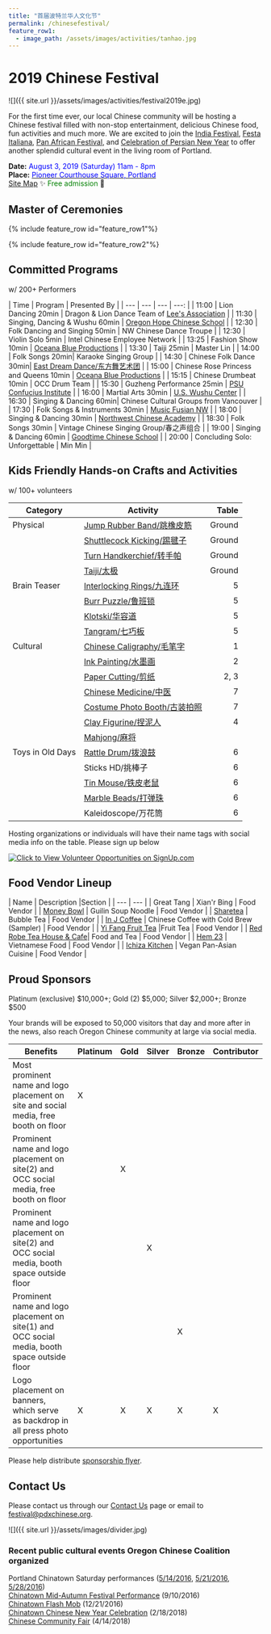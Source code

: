```yaml
---
title: "首届波特兰华人文化节"
permalink: /chinesefestival/
feature_row1:
  - image_path: /assets/images/activities/tanhao.jpg
---
```

# 2019 Chinese Festival

![]({{ site.url }}/assets/images/activities/festival2019e.jpg)

For the first time ever, our local Chinese community will be hosting a Chinese festival filled with non-stop entertainment, delicious Chinese food, fun activities and much more. We are excited to join the  [India Festival](http://www.icaportland.org/), [Festa Italiana](https://www.festa-italiana.org/), [Pan African Festival](http://www.panafricanfestivalor.org/), and [Celebration of Persian New Year](https://www.andisheh.org/events/norouz-2019/) to offer another splendid cultural event in the living room of Portland.

**Date:** <span style="color:blue">August 3, 2019 (Saturday) 11am - 8pm </span>  
**Place:** [<span style="color:blue">Pioneer Courthouse Square, Portland</span>](https://www.google.com/maps/place/Pioneer+Courthouse+Square/@45.5189095,-122.6795446,19.21z/data=!4m5!3m4!1s0x54950a051d703e13:0xfebc36dc49ec79c7!8m2!3d45.5189217!4d-122.6793478)  
[Site Map](/assets/images/festival/sitemap.pdf)  :sparkles: <span style="color:green"> Free admission</span> :tada:  

## Master of Ceremonies

{% include feature_row id="feature_row1"%}

{% include feature_row id="feature_row2"%}

## Committed Programs  
w/ 200+ Performers  

| Time | Program | Presented By |
| --- | --- | --- | ---: |
| 11:00 | Lion Dancing 20min | Dragon & Lion Dance Team of [Lee's Association](http://www.leeondong.org/) |
| 11:30 | Singing, Dancing & Wushu 60min | [Oregon Hope Chinese School](http://www.oregon-hope.org) |
| 12:30 | Folk Dancing and Singing 50min | NW Chinese Dance Troupe |
| 12:30 | Violin Solo 5min | Intel Chinese Employee Network |
| 13:25 | Fashion Show 10min | [Oceana Blue Productions](http://oceanablueusa.com/) |
| 13:30 | Taiji 25min | Master Lin |
| 14:00 | Folk Songs 20min| Karaoke Singing Group |
| 14:30 | Chinese Folk Dance 30min| [East Dream Dance/东方舞艺术团](http://www.eastdreamdance.org/index.html) |
| 15:00 | Chinese Rose Princess and Queens 10min | [Oceana Blue Productions](http://oceanablueusa.com/) |
| 15:15 | Chinese Drumbeat 10min | OCC Drum Team |
| 15:30 | Guzheng Performance 25min | [PSU Confucius Institute](https://www.pdx.edu/confucius-institute/)  |
| 16:00 | Martial Arts 30min | [U.S. Wushu Center](https://uswushu.com/) |
| 16:30 | Singing & Dancing 60min| Chinese Cultural Groups from Vancouver |
| 17:30 | Folk Songs & Instruments 30min | [Music Fusian NW](https://www.facebook.com/musicfusiannw/) |
| 18:00 | Singing & Dancing 30min | [Northwest Chinese Academy](https://nwchineseacademy.org/) |
| 18:30 | Folk Songs 30min | Vintage Chinese Singing Group/春之声组合 |
| 19:00 | Singing & Dancing 60min | [Goodtime Chinese School](http://www.goodtimechineseschool.org/) |
| 20:00 | Concluding Solo: Unforgettable | Min Min |

## Kids Friendly Hands-on Crafts and Activities  
w/ 100+ volunteers  

| Category | Activity | Table |
| --- | --- | ---: |
| Physical | [Jump Rubber Band/跳橡皮筋](https://youtu.be/H48DTWOlmw0) | Ground |
| | [Shuttlecock Kicking/踢毽子](https://youtu.be/fOn0DhvInSk) | Ground |
| | [Turn Handkerchief/转手帕](https://youtu.be/qaxhg49elNg) | Ground |
| | [Taiji/太极](https://youtu.be/Meq5j26QPWc) | Ground |
| Brain Teaser | [Interlocking Rings/九连环](https://youtu.be/Twtzc7A9cN8) | 5 |
| | [Burr Puzzle/鲁班锁](https://youtu.be/ueV1c9RHC4w?t=74) | 5 |
| | [Klotski/华容道](https://youtu.be/VX5Jon2YdXQ) | 5 |
| | [Tangram/七巧板](https://youtu.be/3S_JidggG6g) | 5 |
| Cultural | [Chinese Caligraphy/毛笔字](https://youtu.be/w9zjsTDHCdM) | 1 |
| | [Ink Painting/水墨画](https://youtu.be/aw4kEVDSx9A) | 2 |
| | [Paper Cutting/剪纸](https://youtu.be/xB7GbPBNxPE) | 2, 3 |
| | [Chinese Medicine/中医](https://youtu.be/icb6-xC1P-s) | 7 |
| | [Costume Photo Booth/古装拍照](https://www.amazon.com/slp/chinese-traditional-clothes-for-kids/uyhyxwv4h9my8zp) | 7 |
| | [Clay Figurine/捏泥人](https://www.youtube.com/watch?v=Da6cfOlniPo) | 4 |
| | [Mahjong/麻将](https://youtu.be/tRCb_LOkEmQ) | |
| Toys in Old Days | [Rattle Drum/拨浪鼓](https://baike.baidu.com/pic/%E6%8B%A8%E6%B5%AA%E9%BC%93/23628/0/b3b7d0a20cf431ad08e8d3d04136acaf2edd9825?fr=lemma&ct=single#aid=0&pic=b3b7d0a20cf431ad08e8d3d04136acaf2edd9825)  | 6 |
| | Sticks HD/挑棒子  | 6 |
| | [Tin Mouse/铁皮老鼠](https://youtu.be/d6m5S-rg1N8)  | 6 |
| | [Marble Beads/打弹珠](https://youtu.be/8vbSf6CtilE)  | 6 |
| | Kaleidoscope/万花筒  | 6 |

Hosting organizations or individuals will have their name tags with social media info on the table. Please sign up below

<a href="https://signup.com/go/qXfhufu" target="_blank"><img src="https://signup.com/imgs/icons/signup-choose-a-spot-btn.png" alt="Click to View Volunteer Opportunities on SignUp.com"></a>

## Food Vendor Lineup

| Name | Description |Section |
| --- | --- |
| Great Tang | Xian'r Bing | Food Vendor |
| [Money Bowl](http://www.moneybowlpdx.com/) | Guilin Soup Noodle | Food Vendor |
| [Sharetea](https://www.facebook.com/ShareteaBeavertonOR/) | Bubble Tea | Food Vendor |
| [In J Coffee](https://www.injcoffee.com/) | Chinese Coffee with Cold Brew (Sampler) | Food Vendor |
| [Yi Fang Fruit Tea](https://www.instagram.com/yifangtea.tw/) |Fruit Tea | Food Vendor |
| [Red Robe Tea House & Cafe](http://redrobeteahouse.com/)| Food and Tea | Food Vendor |
| [Hem 23](https://www.hem23.com/) | Vietnamese Food | Food Vendor |
| [Ichiza Kitchen](https://www.ichizakitchen.com/) | Vegan Pan-Asian Cuisine | Food Vendor |

## Proud Sponsors

Platinum (exclusive) $10,000+; Gold (2) $5,000; Silver $2,000+; Bronze $500  

Your brands will be exposed to 50,000 visitors that day and more after in the news, also reach Oregon Chinese community at large via social media.

| Benefits | Platinum | Gold | Silver | Bronze | Contributor |
| --- | --- | --- | --- | --- | --- |
| Most prominent name and logo placement on site and social media, free booth on floor | X | | | | |
| Prominent name and logo placement on site(2) and OCC social media, free booth on floor | | X | | | |
| Prominent name and logo placement on site(2) and OCC social media, booth space outside floor | | | X | | |
| Prominent name and logo placement on site(1) and OCC social media, booth space outside floor | | | | X | |
| Logo placement on banners, which serve as backdrop in all press photo opportunities | X | X | X | X | X |

Please help distribute [sponsorship flyer](/assets/images/festival/sponsorflyer.png).

## Contact Us

Please contact us through our [Contact Us](http://pdxchinese.org/contact/) page or email to [festival@pdxchinese.org](mailto:festival@pdxchinese.org).

![]({{ site.url }}/assets/images/divider.jpg)

### Recent public cultural events Oregon Chinese Coalition organized

Portland Chinatown Saturday performances ([5/14/2016](http://pdxchinese.org/chinatown/2016-05-14-saturday-performance/), [5/21/2016](http://pdxchinese.org/chinatown/2016-05-21-saturday-performance/), [5/28/2016](http://pdxchinese.org/chinatown/2016-05-28-saturday-performance/))  
[Chinatown Mid-Autumn Festival Performance](http://pdxchinese.org/chinatown/2016-09-10-saturday-performance/) (9/10/2016)  
[Chinatown Flash Mob](http://pdxchinese.org/chinatown/2016-12-21-flash-mob/) (12/21/2016)  
[Chinatown Chinese New Year Celebration](http://pdxchinese.org/new-year-summary-2018/) (2/18/2018)  
[Chinese Community Fair](http://pdxchinese.org/2018-community-fair-summary/) (4/14/2018)  
